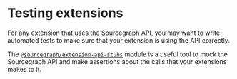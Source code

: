 # Testing extensions

For any extension that uses the Sourcegraph API, you may want to write automated
tests to make sure that your extension is using the API correctly.

The
[`@sourcegraph/extension-api-stubs`](https://github.com/sourcegraph/extension-api-stubs)
module is a useful tool to mock the Sourcegraph API and make assertions about
the calls that your extensions makes to it.
